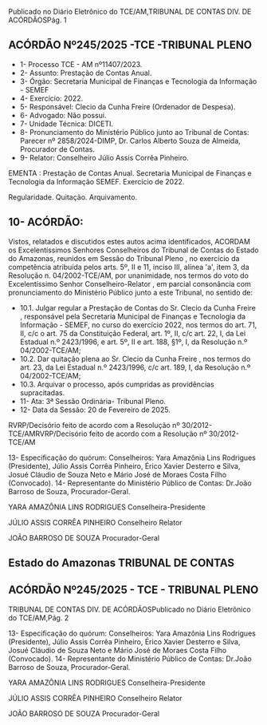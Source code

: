 Publicado  no  Diário  Eletrônico do TCE/AM,TRIBUNAL DE CONTAS DIV. DE ACÓRDÃOSPág. 1

## ACÓRDÃO Nº245/2025 -TCE -TRIBUNAL PLENO

- 1- Processo TCE - AM nº11407/2023.
- 2- Assunto: Prestação de Contas Anual.
- 3- Órgão: Secretaria Municipal de Finanças e Tecnologia da Informação - SEMEF
- 4- Exercício: 2022.
- 5- Responsável: Clecio da Cunha Freire (Ordenador de Despesa).
- 6- Advogado: Não possui.
- 7- Unidade Técnica: DICETI.
- 8- Pronunciamento  do  Ministério  Público  junto  ao  Tribunal  de  Contas: Parecer  nº 2858/2024-DIMP, Dr. Carlos Alberto Souza de Almeida, Procurador de Contas.
- 9- Relator: Conselheiro Júlio Assis Corrêa Pinheiro.

EMENTA : Prestação  de  Contas  Anual.  Secretaria Municipal de Finanças e Tecnologia da Informação SEMEF. Exercício de 2022.

Regularidade. Quitação. Arquivamento.

## 10-  ACÓRDÃO:

Vistos, relatados e discutidos estes autos acima identificados, ACORDAM os Excelentíssimos Senhores Conselheiros do Tribunal de Contas do Estado do Amazonas, reunidos em Sessão do Tribunal Pleno , no exercício da competência atribuída pelos arts. 5º, II e  11,  inciso  III, alínea  'a', item  3,  da  Resolução  n.  04/2002-TCE/AM, por unanimidade, nos  termos  do  voto  do  Excelentíssimo  Senhor  Conselheiro-Relator ,  em parcial consonância com pronunciamento do Ministério Público junto a este Tribunal, no sentido de:

- 10.1. Julgar regular a Prestação de Contas do Sr. Clecio da Cunha Freire , responsável  pela  Secretaria  Municipal  de  Finanças  e  Tecnologia  da Informação - SEMEF, no curso do exercício 2022, nos termos do art. 71, II, c/c o art. 75 da Constituição Federal, art. 1º, II, c/c art. 22, I, da Lei Estadual n.º 2423/1996, e art. 5º, II e art. 188, §1º, I, da Resolução n.º 04/2002-TCE/AM;
- 10.2. Dar quitação plena ao Sr. Clecio da Cunha Freire , nos termos do art. 23,  da  Lei  Estadual  n.º  2423/1996,  c/c  art.  189,  I,  da  Resolução  n.º 04/2002-TCE/AM;
- 10.3. Arquivar o processo, após cumpridas as providências supracitadas.
- 11-  Ata: 3ª Sessão Ordinária- Tribunal Pleno.
- 12-  Data da Sessão: 20 de Fevereiro de 2025.

RVRP/Decisório feito de acordo com a Resolução nº 30/2012-TCE/AMRVRP/Decisório feito de acordo com a Resolução nº 30/2012-TCE/AM

13-  Especificação do quórum: Conselheiros: Yara Amazônia Lins Rodrigues (Presidente), Júlio Assis Corrêa Pinheiro, Érico Xavier Desterro e Silva, Josué Cláudio de Souza Neto e Mário José de Moraes Costa Filho (Convocado). 14-  Representante  do  Ministério  Público  de  Contas: Dr.João  Barroso  de  Souza, Procurador-Geral.

YARA AMAZÔNIA LINS RODRIGUES Conselheira-Presidente

JÚLIO ASSIS CORRÊA PINHEIRO Conselheiro Relator

JOÃO BARROSO DE SOUZA Procurador-Geral

## Estado do Amazonas TRIBUNAL DE CONTAS

## ACÓRDÃO Nº245/2025 - TCE - TRIBUNAL PLENO

TRIBUNAL DE CONTAS DIV. DE ACÓRDÃOSPublicado  no  Diário  Eletrônico do TCE/AM,Pág. 2

13-  Especificação do quórum: Conselheiros: Yara Amazônia Lins Rodrigues (Presidente), Júlio Assis Corrêa Pinheiro, Érico Xavier Desterro e Silva, Josué Cláudio de Souza Neto e Mário José de Moraes Costa Filho (Convocado). 14-  Representante  do  Ministério  Público  de  Contas: Dr.João  Barroso  de  Souza, Procurador-Geral.

YARA AMAZÔNIA LINS RODRIGUES Conselheira-Presidente

JÚLIO ASSIS CORRÊA PINHEIRO Conselheiro Relator

JOÃO BARROSO DE SOUZA Procurador-Geral
